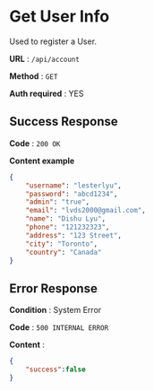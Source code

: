 # Get User Info

Used to register a User.

**URL** : `/api/account`

**Method** : `GET`

**Auth required** : YES

## Success Response

**Code** : `200 OK`

**Content example**

```json
{
    "username": "lesterlyu",
    "password": "abcd1234",
    "admin": "true",
    "email": "lvds2000@gmail.com",
    "name": "Dishu Lyu",
    "phone": "121232323",
    "address": "123 Street",
    "city": "Toronto",
    "country": "Canada"
}
```

## Error Response

**Condition** : System Error

**Code** : `500 INTERNAL ERROR`

**Content** :

```json
{
    "success":false
}
```